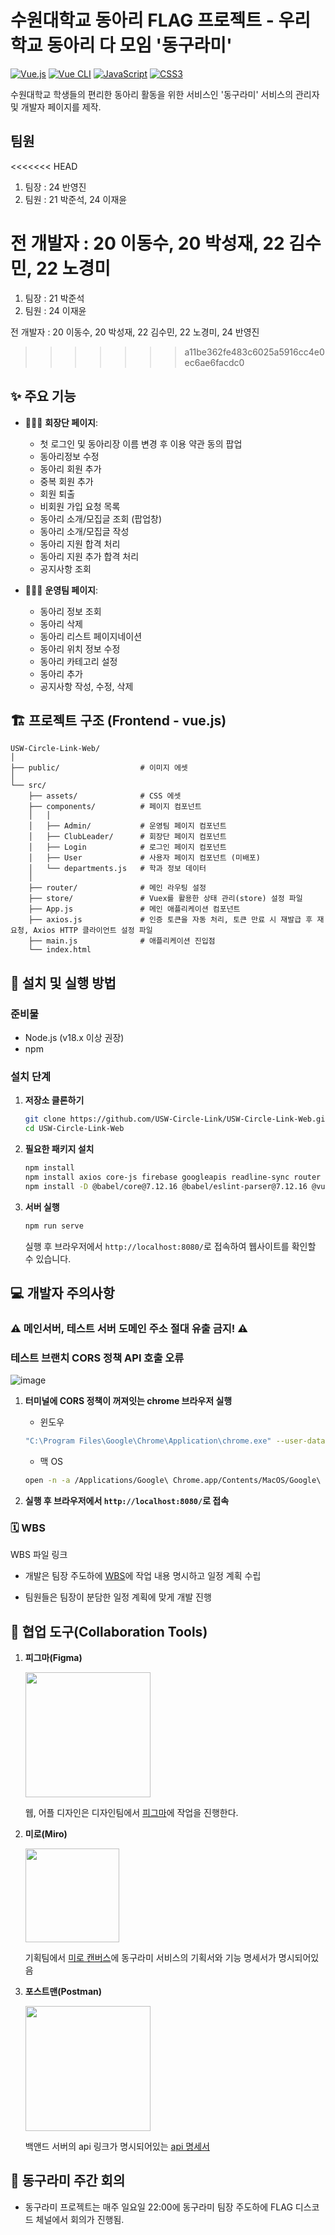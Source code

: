 # 수원대학교 동아리 FLAG 프로젝트  -  우리학교 동아리 다 모임 '동구라미'

[![Vue.js](https://img.shields.io/badge/Vue.js-3.4.21-42b883?style=for-the-badge&logo=vue.js&logoColor=white)](https://vuejs.org/)
[![Vue CLI](https://img.shields.io/badge/Vue%20CLI-5.0.8-42b883?style=for-the-badge&logo=vue.js&logoColor=white)](https://cli.vuejs.org/)
[![JavaScript](https://img.shields.io/badge/JavaScript-ES6+-F7DF1E?style=for-the-badge&logo=javascript&logoColor=white)](https://www.javascript.com/)
[![CSS3](https://img.shields.io/badge/CSS3-1572B6?style=for-the-badge&logo=css3&logoColor=white)](https://developer.mozilla.org/en-US/docs/Web/CSS)

수원대학교 학생들의 편리한 동아리 활동을 위한 서비스인 '동구라미' 서비스의 관리자 및 개발자 페이지를 제작.

## 팀원
<<<<<<< HEAD
1. 팀장 : 24 반영진
2. 팀원 : 21 박준석, 24 이재윤

전 개발자 : 20 이동수, 20 박성재, 22 김수민, 22 노경미
=======
1. 팀장 : 21 박준석
2. 팀원 : 24 이재윤

전 개발자 : 20 이동수, 20 박성재, 22 김수민, 22 노경미, 24 반영진
>>>>>>> a11be362fe483c6025a5916cc4e0ec6ae6facdc0

## ✨ 주요 기능

- 👨🏻‍💼 **회장단 페이지**:
  
    - 첫 로그인 및 동아리장 이름 변경 후 이용 약관 동의 팝업
    - 동아리정보 수정
    - 동아리 회원 추가
    - 중복 회원 추가
    - 회원 퇴출
    - 비회원 가입 요청 목록
    - 동아리 소개/모집글 조회 (팝업창)
    - 동아리 소개/모집글 작성
    - 동아리 지원 합격 처리
    - 동아리 지원 추가 합격 처리
    - 공지사항 조회

- 👨🏻‍💻 **운영팀 페이지**:
  
    - 동아리 정보 조회
    - 동아리 삭제
    - 동아리 리스트 페이지네이션
    - 동아리 위치 정보 수정
    - 동아리 카테고리 설정
    - 동아리 추가
    - 공지사항 작성, 수정, 삭제

## 🏗️ 프로젝트 구조 (Frontend - vue.js)
```
USW-Circle-Link-Web/
│
├── public/                  # 이미지 에셋
│
└── src/
    ├── assets/              # CSS 에셋
    ├── components/          # 페이지 컴포넌트
    │   │
    │   ├── Admin/           # 운영팀 페이지 컴포넌트
    │   ├── ClubLeader/      # 회장단 페이지 컴포넌트
    │   ├── Login            # 로그인 페이지 컴포넌트
    │   ├── User             # 사용자 페이지 컴포넌트 (미배포)
    │   └── departments.js   # 학과 정보 데이터
    │
    ├── router/              # 메인 라우팅 설정
    ├── store/               # Vuex를 활용한 상태 관리(store) 설정 파일
    ├── App.js               # 메인 애플리케이션 컴포넌트
    ├── axios.js             # 인증 토큰을 자동 처리, 토큰 만료 시 재발급 후 재요청, Axios HTTP 클라이언트 설정 파일
    ├── main.js              # 애플리케이션 진입점
    └── index.html

```

## 🚀 설치 및 실행 방법

### 준비물

- Node.js (v18.x 이상 권장)
- npm

### 설치 단계

1.  **저장소 클론하기**
    ```bash
    git clone https://github.com/USW-Circle-Link/USW-Circle-Link-Web.git
    cd USW-Circle-Link-Web
    ```
    
2.  **필요한 패키지 설치**
    ```bash
    npm install
    npm install axios core-js firebase googleapis readline-sync router sortablejs vue@3.2.13 vue-router@4.4.5 vuex@4.1.0 vuedraggable xlsx
    npm install -D @babel/core@7.12.16 @babel/eslint-parser@7.12.16 @vue/cli-plugin-babel@5.0.0 @vue/cli-plugin-eslint@5.0.0 @vue/cli-plugin-router@5.0.0 @vue/cli-service@5.0.0 eslint@7.32.0 eslint-plugin-vue@8.0.3
    ```

3.  **서버 실행**
    ```bash
    npm run serve
    ```
    실행 후 브라우저에서 `http://localhost:8080/`로 접속하여 웹사이트를 확인할 수 있습니다.




## 💻 개발자 주의사항

###  ⚠️ 메인서버, 테스트 서버 도메인 주소 절대 유출 금지! ⚠️

### 테스트 브랜치 CORS 정책 API 호출 오류
![image](https://github.com/user-attachments/assets/b7f9e4cf-060d-444d-afda-27845c633bbd)

1. **터미널에 CORS 정책이 꺼져잇는 chrome 브라우저 실행**
   
   - 윈도우
    ```bash
    "C:\Program Files\Google\Chrome\Application\chrome.exe" --user-data-dir="C:\chrome_dev_test" --disable-web-security
    ```

    - 맥 OS
    ```bash
    open -n -a /Applications/Google\ Chrome.app/Contents/MacOS/Google\ Chrome --args --user-data-dir="/tmp/chrome_dev_test" --disable-web-security
    ```
2. **실행 후 브라우저에서 `http://localhost:8080/`로 접속**



### 🗓️ WBS 

WBS 파일 링크

- 개발은 팀장 주도하에 [WBS](https://docs.google.com/spreadsheets/d/1tSMb79A4PfXSgETxUzMoIX7tVdOsJ6x-/edit?usp=sharing&ouid=110955271822501467624&rtpof=true&sd=true)에 작업 내용 명시하고 일정 계획 수립

- 팀원들은 팀장이 분담한 일정 계획에 맞게 개발 진행


## 👬 협업 도구(Collaboration Tools)

1. **피그마(Figma)**
 
   <img src="https://github.com/user-attachments/assets/f0846afa-a6d7-4d65-af14-c56a7e3db06d" width="200"/>

   웹, 어플 디자인은 디자인팀에서 [피그마](https://www.figma.com/design/N9HN3sbO5PejV2UmdQwv4y/-FLAG--%EB%8F%99%EA%B5%AC%EB%9D%BC%EB%AF%B8?node-id=3294-676&p=f&t=K5a79XklLQOub8wV-0)에 작업을 진행한다.

2. **미로(Miro)**
 
   <img src="https://github.com/user-attachments/assets/dc3c8464-6c6b-4ac2-ac03-9bd6d89b8461" width="150"/>

   기획팀에서 [미로 캔버스](https://miro.com/welcomeonboard/eWVkMUhrdUVUdzZ0LzVFdHpwcDhzZFo0M1huMnhDVzBmZXQzRlVHbGFzT3pBV1ZUd093YkVUbW5MeVgwS2Q5dWxjMzBEY0JDd2tqNkNuaHlFaDROM3JPV2VRVGVya2w0K1BWR21obXU0NXE1dGRwVXFOU2lGOCtSb3RTOVJhQmphWWluRVAxeXRuUUgwWDl3Mk1qRGVRPT0hdjE=?share_link_id=922831810663)에 동구라미 서비스의 기획서와 기능 명세서가 명시되어있음

3. **포스트맨(Postman)**
   
   <img src="https://github.com/user-attachments/assets/9279e414-9981-4e83-949e-51b1872ddd93" width="200"/>
   
   백앤드 서버의 api 링크가 명시되어있는 [api 명세서](https://documenter.getpostman.com/view/29405740/2sA3s6Doda#9af345e5-4f9a-41b2-a819-517093e07448)



## 🎤 동구라미 주간 회의

- 동구라미 프로젝트는 매주 일요일 22:00에 동구라미 팀장 주도하에 FLAG 디스코드 체널에서 회의가 진행됨.







